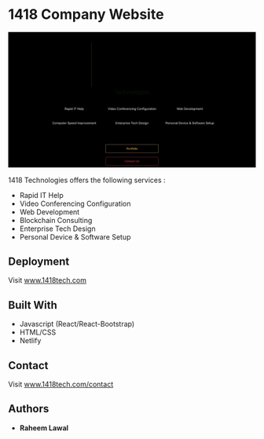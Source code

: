 # 1418 Company Website

![Alt text](a.gif)

1418 Technologies offers the following services :

  - Rapid IT Help
  - Video Conferencing Configuration
  - Web Development
  - Blockchain Consulting
  - Enterprise Tech Design
  - Personal Device & Software Setup

## Deployment

Visit www.1418tech.com

## Built With

  - Javascript (React/React-Bootstrap)
  - HTML/CSS
  - Netlify

## Contact 

Visit www.1418tech.com/contact

## Authors

  - **Raheem Lawal** 

